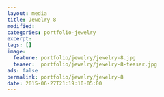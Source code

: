 ```yaml
---
layout: media
title: Jewelry 8
modified:
categories: portfolio-jewelry
excerpt:
tags: []
image:
  feature: portfolio/jewelry/jewelry-8.jpg
  teaser:  portfolio/jewelry/jewelry-8-teaser.jpg
ads: false
permalink: portfolio/jewelry/jewelry-8
date: 2015-06-27T21:19:10-05:00
---
```


